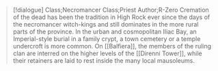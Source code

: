 >[!dialogue] Class;Necromancer Class;Priest Author;R-Zero
>Cremation of the dead has been the tradition in High Rock ever since the days of the necromancer witch-kings and still dominates in the more rural parts of the province. In the urban and cosmopolitan Iliac Bay, an Imperial-style burial in a family crypt, a town cemetery or a temple undercroft is more common. On [[Balfiera]], the members of the ruling clan are interred on the higher levels of the [[Direnni Tower]], while their retainers are laid to rest inside the many local mausoleums.